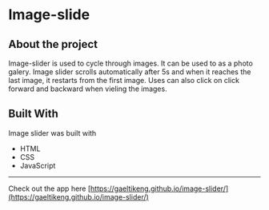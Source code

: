 # Image-slide

## About the project
Image-slider is used to cycle through images. It can be used to as a photo galery.
Image slider scrolls automatically after 5s and when it reaches the last image, it restarts from the first image. Uses can also click on click forward and backward when vieling the images.

## Built With
Image slider was built with
* HTML
* CSS
* JavaScript
***
Check out the app here [https://gaeltikeng.github.io/image-slider/](https://gaeltikeng.github.io/image-slider/)
